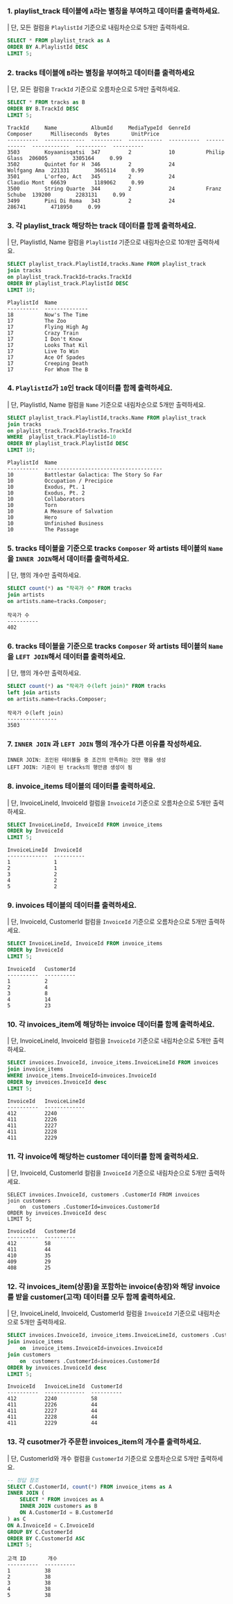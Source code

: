 ### 1. playlist_track 테이블에 `A`라는 별칭을 부여하고 데이터를 출력하세요.
| 단, 모든 컬럼을 `PlaylistId` 기준으로 내림차순으로 5개만 출력하세요.
```sql
SELECT * FROM playlist_track as A
ORDER BY A.PlaylistId DESC
LIMIT 5;
```

### 2. tracks 테이블에 `B`라는 별칭을 부여하고 데이터를 출력하세요
| 단, 모든 컬럼을 `TrackId` 기준으로 오름차순으로 5개만 출력하세요.
```sql
SELECT * FROM tracks as B
ORDER BY B.TrackId DESC
LIMIT 5;
``` 
```
TrackId     Name           AlbumId     MediaTypeId  GenreId     Composer      Milliseconds  Bytes       UnitPrice
----------  -------------  ----------  -----------  ----------  ------------  ------------  ----------  ----------
3503        Koyaanisqatsi  347         2            10          Philip Glass  206005        3305164     0.99
3502        Quintet for H  346         2            24          Wolfgang Ama  221331        3665114     0.99
3501        L'orfeo, Act   345         2            24          Claudio Mont  66639         1189062     0.99
3500        String Quarte  344         2            24          Franz Schube  139200        2283131     0.99
3499        Pini Di Roma   343         2            24                        286741        4718950     0.99
```
 
### 3. 각 playlist_track 해당하는 track 데이터를 함께 출력하세요.
| 단, PlaylistId, Name 컬럼을 `PlaylistId` 기준으로 내림차순으로 10개만 출력하세요. 
```sql
SELECT playlist_track.PlaylistId,tracks.Name FROM playlist_track
join tracks
on playlist_track.TrackId=tracks.TrackId
ORDER BY playlist_track.PlaylistId DESC
LIMIT 10;
```  
```
PlaylistId  Name
----------  --------------
18          Now's The Time
17          The Zoo
17          Flying High Ag
17          Crazy Train
17          I Don't Know
17          Looks That Kil
17          Live To Win
17          Ace Of Spades
17          Creeping Death
17          For Whom The B
```
### 4. `PlaylistId`가 `10`인 track 데이터를 함께 출력하세요. 
| 단, PlaylistId, Name 컬럼을 `Name` 기준으로 내림차순으로 5개만 출력하세요.
```sql
SELECT playlist_track.PlaylistId,tracks.Name FROM playlist_track
join tracks
on playlist_track.TrackId=tracks.TrackId
WHERE  playlist_track.PlaylistId=10
ORDER BY playlist_track.PlaylistId DESC
LIMIT 10;
``` 
```
PlaylistId  Name
----------  --------------------------------------
10          Battlestar Galactica: The Story So Far
10          Occupation / Precipice
10          Exodus, Pt. 1
10          Exodus, Pt. 2
10          Collaborators
10          Torn
10          A Measure of Salvation
10          Hero
10          Unfinished Business
10          The Passage
```
### 5. tracks 테이블을 기준으로 tracks `Composer` 와 artists 테이블의 `Name`을 `INNER JOIN`해서 데이터를 출력하세요.
| 단, 행의 개수만 출력하세요.
```sql
SELECT count(*) as "작곡가 수" FROM tracks
join artists
on artists.name=tracks.Composer;
```
```
작곡가 수
----------
402
```


### 6. tracks 테이블을 기준으로 tracks `Composer` 와 artists 테이블의 `Name`을 `LEFT JOIN`해서 데이터를 출력하세요.
| 단, 행의 개수만 출력하세요.
```sql
SELECT count(*) as "작곡가 수(left join)" FROM tracks
left join artists
on artists.name=tracks.Composer;
```
```
작곡가 수(left join)
----------------
3503
```
### 7. `INNER JOIN` 과 `LEFT JOIN` 행의 개수가 다른 이유를 작성하세요.
```plain
INNER JOIN: 조인된 테이블들 중 조건의 만족하는 것만 행을 생성
LEFT JOIN: 기준이 된 tracks의 행만큼 생성이 됨 
```

### 8. invoice_items 테이블의 데이터를 출력하세요.
| 단, InvoiceLineId, InvoiceId 컬럼을 `InvoiceId` 기준으로 오름차순으로 5개만 출력하세요.
```sql
SELECT InvoiceLineId, InvoiceId FROM invoice_items
ORDER by InvoiceId 
LIMIT 5;
``` 
```
InvoiceLineId  InvoiceId
-------------  ----------
1              1
2              1
3              2
4              2
5              2
```

### 9. invoices 테이블의 데이터를 출력하세요.
| 단, InvoiceId, CustomerId 컬럼을 `InvoiceId` 기준으로 오름차순으로 5개만 출력하세요.
```sql
SELECT InvoiceLineId, InvoiceId FROM invoice_items
ORDER by InvoiceId 
LIMIT 5;
``` 
```
InvoiceId   CustomerId
----------  ----------
1           2
2           4
3           8
4           14
5           23
```
### 10. 각 invoices_item에 해당하는 invoice 데이터를 함께 출력하세요.
| 단, InvoiceLineId, InvoiceId 컬럼을 `InvoiceId` 기준으로 내림차순으로 5개만 출력하세요.
```sql
SELECT invoices.InvoiceId, invoice_items.InvoiceLineId FROM invoices
join invoice_items
WHERE invoice_items.InvoiceId=invoices.InvoiceId
ORDER by invoices.InvoiceId desc
LIMIT 5; 
``` 
```
InvoiceId   InvoiceLineId
----------  -------------
412         2240
411         2226
411         2227
411         2228
411         2229
```


### 11. 각 invoice에 해당하는 customer 데이터를 함께 출력하세요.
| 단, InvoiceId, CustomerId 컬럼을 `InvoiceId` 기준으로 내림차순으로 5개만 출력하세요.
```
SELECT invoices.InvoiceId, customers .CustomerId FROM invoices
join customers 
    on  customers .CustomerId=invoices.CustomerId
ORDER by invoices.InvoiceId desc
LIMIT 5; 
```
```
InvoiceId   CustomerId
----------  ----------
412         58
411         44
410         35
409         29
408         25
```

### 12. 각 invoices_item(상품)을 포함하는 invoice(송장)와 해당 invoice를 받을 customer(고객) 데이터를 모두 함께 출력하세요.
| 단, InvoiceLineId, InvoiceId, CustomerId 컬럼을 `InvoiceId` 기준으로 내림차순으로 5개만 출력하세요.
```sql
SELECT invoices.InvoiceId, invoice_items.InvoiceLineId, customers .CustomerId FROM invoices
join invoice_items
    on  invoice_items.InvoiceId=invoices.InvoiceId
join customers 
    on  customers .CustomerId=invoices.CustomerId
ORDER by invoices.InvoiceId desc
LIMIT 5; 
``` 
```
InvoiceId   InvoiceLineId  CustomerId
----------  -------------  ----------
412         2240           58
411         2226           44
411         2227           44
411         2228           44
411         2229           44
```

### 13. 각 cusotmer가 주문한 invoices_item의 개수를 출력하세요.
| 단, CustomerId와 개수 컬럼을 `CustomerId` 기준으로 오름차순으로 5개만 출력하세요.
```sql
-- 정답 참조
SELECT C.CustomerId, count(*) FROM invoice_items as A
INNER JOIN (
    SELECT * FROM invoices as A
    INNER JOIN customers as B
    ON A.CustomerId = B.CustomerId
) as C
ON A.InvoiceId = C.InvoiceId
GROUP BY C.CustomerId
ORDER BY C.CustomerId ASC
LIMIT 5;
```

```
고객 ID       개수
----------  ----------
1           38
2           38
3           38
4           38
5           38
```

